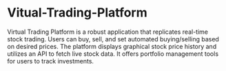 ﻿# Vitual-Trading-Platform
Virtual Trading Platform is a robust application that replicates real-time stock trading. Users can buy, sell, and set automated buying/selling based on desired prices. The platform displays graphical stock price history and utilizes an API to fetch live stock data. It offers portfolio management tools for users to track investments.

